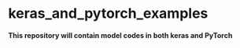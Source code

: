 # keras_and_pytorch_examples
#### This repository will contain model codes in both keras and PyTorch

